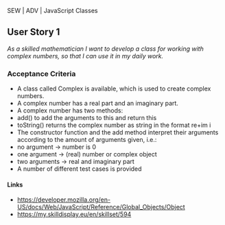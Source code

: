 SEW | ADV | JavaScript Classes

## User Story 1
*As a skilled mathematician I want to develop a class for working with complex numbers, so that I can use it in my daily work.*

### Acceptance Criteria
- A class called Complex is available, which is used to create complex numbers.
- A complex number has a real part and an imaginary part.
- A complex number has two methods:
 - add() to add the arguments to this and return this
 - toString() returns the complex number as string in the format re+im i
- The constructor function and the add method interpret their arguments according to the amount of arguments given, i.e.:
 - no argument -> number is 0
 - one argument -> (real) number or complex object
 - two arguments -> real and imaginary part
- A number of different test cases is provided

#### Links
- https://developer.mozilla.org/en-US/docs/Web/JavaScript/Reference/Global_Objects/Object
- https://my.skilldisplay.eu/en/skillset/594
